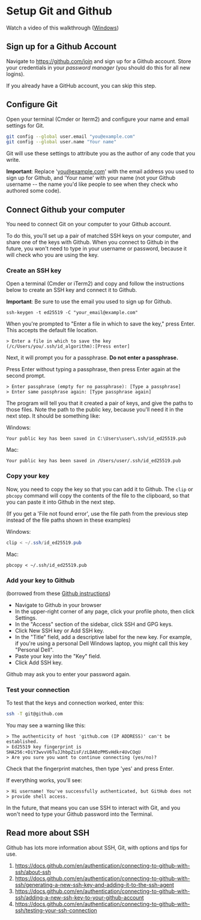 # Setup Git and Github

Watch a video of this walkthrough ([Windows](https://www.loom.com/share/3d455cc0b40a473cbc4dca356dfd9bf5))

## Sign up for a Github Account

Navigate to https://github.com/join and sign up for a Github account. Store your credentials in your _password manager_ (you should do this for all new logins).

If you already have a GitHub account, you can skip this step.

## Configure Git

Open your terminal (Cmder or Iterm2) and configure your name and email settings for Git.

```sh
git config --global user.email "you@example.com"
git config --global user.name "Your name"
```

Git will use these settings to attribute you as the author of any code that you write.

**Important**: Replace 'you@example.com' with the email address you used to sign
up for Github, and 'Your name' with your name (not your Github username -- the
name you'd like people to see when they check who authored some code).

## Connect Github your computer

You need to connect Git on your computer to your Github account.

To do this, you'll set up a pair of matched SSH keys on your computer, and share 
one of the keys with Github. When you connect to Github in the future, you won't
need to type in your username or password, because it will check who you are
using the key.

### Create an SSH key

Open a terminal (Cmder or iTerm2) and copy and follow the instructions below to
create an SSH key and connect it to Github.

**Important**: Be sure to use the email you used to sign up for Github.

```shell
ssh-keygen -t ed25519 -C "your_email@example.com"
```

When you're prompted to "Enter a file in which to save the key," press Enter. This accepts the default file location.

```shell
> Enter a file in which to save the key (/c/Users/you/.ssh/id_algorithm):[Press enter]
```

Next, it will prompt you for a passphrase. **Do not enter a passphrase.**

Press Enter without typing a passphrase, then press Enter again at the second
prompt.

```shell
> Enter passphrase (empty for no passphrase): [Type a passphrase]
> Enter same passphrase again: [Type passphrase again]
```

The program will tell you that it created a pair of keys, and give the paths to those files. Note the path to the public key, because you'll need it in the next step. It should be something like:

Windows:
```
Your public key has been saved in C:\Users\user\.ssh/id_ed25519.pub
```

Mac:
```
Your public key has been saved in /Users/user/.ssh/id_ed25519.pub
```

### Copy your key

Now, you need to copy the key so that you can add it to Github. The `clip` or `pbcopy` command will copy the contents of the file to the clipboard, so that you can paste it into Github in the next step. 

(If you get a 'File not found error', use the file path from the previous step instead of the file paths shown in these examples)

Windows:
```powershell
clip < ~/.ssh/id_ed25519.pub
```

Mac:
```shell
pbcopy < ~/.ssh/id_ed25519.pub
```

### Add your key to Github

(borrowed from these [Github instructions](https://docs.github.com/en/authentication/connecting-to-github-with-ssh/adding-a-new-ssh-key-to-your-github-account))

- Navigate to Github in your browser
- In the upper-right corner of any page, click your profile photo, then click Settings.
- In the "Access" section of the sidebar, click  SSH and GPG keys.
- Click New SSH key or Add SSH key.
- In the "Title" field, add a descriptive label for the new key. For example, if you're using a personal Dell Windows laptop, you might call this key "Personal Dell".
- Paste your key into the "Key" field.
- Click Add SSH key.

Github may ask you to enter your password again.

### Test your connection

To test that the keys and connection worked, enter this:

```sh
ssh -T git@github.com
```

You may see a warning like this:
```
> The authenticity of host 'github.com (IP ADDRESS)' can't be established.
> Ed25519 key fingerprint is SHA256:+DiY3wvvV6TuJJhbpZisF/zLDA0zPMSvHdkr4UvCOqU
> Are you sure you want to continue connecting (yes/no)?
```

Check that the fingerprint matches, then type 'yes' and press Enter.

If everything works, you'll see:
```shell
> Hi username! You've successfully authenticated, but GitHub does not
> provide shell access.
```

In the future, that means you can use SSH to interact with Git, and you won't
need to type your Github password into the Terminal.

## Read more about SSH 

Github has lots more information about SSH, Git, with options and tips for use.

1. https://docs.github.com/en/authentication/connecting-to-github-with-ssh/about-ssh
2. https://docs.github.com/en/authentication/connecting-to-github-with-ssh/generating-a-new-ssh-key-and-adding-it-to-the-ssh-agent
3. https://docs.github.com/en/authentication/connecting-to-github-with-ssh/adding-a-new-ssh-key-to-your-github-account
4. https://docs.github.com/en/authentication/connecting-to-github-with-ssh/testing-your-ssh-connection

